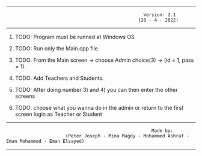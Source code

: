 -------------------------------------------------------------------------------------------------------------------------------

                                                       Version: 2.1
                                                     |28 - 4 - 2022|

-------------------------------------------------------------------------------------------------------------------------------

1) TODO: Program must be runned at Windows OS

2) TODO: Run only the Main.cpp file

3) TODO: From the Main screen -> choose Admin choice(3) -> (id = 1, pass = 1).

4) TODO: Add Teachers and Students.

5) TODO: After doing number 3) and 4) you can then enter the other screens

6) TODO: choose what you wanna do in the admin or return to the first screen login as Teacher or Student

--------------------------------------------------------------------------------------------------------------------------------

                                                          Made by:
                          (Peter Joseph - Mina Magdy - Mohammed Ashraf - Eman Mohammed - Eman Elsayed)

--------------------------------------------------------------------------------------------------------------------------------
